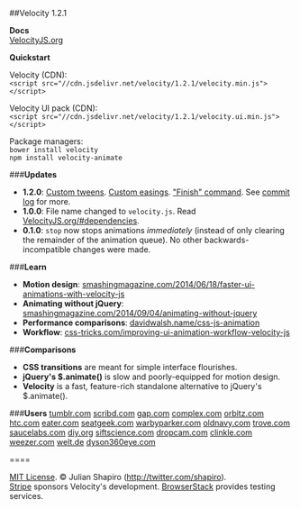 ##Velocity 1.2.1

**Docs**  
[VelocityJS.org](http://VelocityJS.org)

**Quickstart**  

Velocity (CDN):  
`<script src="//cdn.jsdelivr.net/velocity/1.2.1/velocity.min.js"></script>`

Velocity UI pack (CDN):  
`<script src="//cdn.jsdelivr.net/velocity/1.2.1/velocity.ui.min.js"></script>`

Package managers:  
`bower install velocity`  
`npm install velocity-animate`  

###**Updates**

- **1.2.0**: [Custom tweens](http://VelocityJS.org/#progress). [Custom easings](http://VelocityJS.org/#easing). ["Finish" command](http://VelocityJS.org/#finish). See [commit log](https://github.com/julianshapiro/velocity/commit/2a28e3812c6fe9262244ed3b6d41d12ae9a107c6) for more.
- **1.0.0**: File name changed to `velocity.js`. Read [VelocityJS.org/#dependencies](http://VelocityJS.org/#dependencies). 
- **0.1.0**: `stop` now stops animations *immediately* (instead of only clearing the remainder of the animation queue). No other backwards-incompatible changes were made.

###**Learn**

- **Motion design**: [smashingmagazine.com/2014/06/18/faster-ui-animations-with-velocity-js](http://smashingmagazine.com/2014/06/18/faster-ui-animations-with-velocity-js)
- **Animating without jQuery**: [smashingmagazine.com/2014/09/04/animating-without-jquery](http://www.smashingmagazine.com/2014/09/04/animating-without-jquery/)
- **Performance comparisons**: [davidwalsh.name/css-js-animation](http://davidwalsh.name/css-js-animation)
- **Workflow**: [css-tricks.com/improving-ui-animation-workflow-velocity-js](http://css-tricks.com/improving-ui-animation-workflow-velocity-js)

###**Comparisons**

- **CSS transitions** are meant for simple interface flourishes.
- **jQuery's $.animate()** is slow and poorly-equipped for motion design.
- **Velocity** is a fast, feature-rich standalone alternative to jQuery's $.animate().

###**Users**
[tumblr.com](http://tumblr.com) [scribd.com](http://scribd.com) [gap.com](http://gap.com) [complex.com](http://complex.com) [orbitz.com](http://orbitz.com) [htc.com](http://htc.com) [eater.com](http://eater.com) [seatgeek.com](http://seatgeek.com) [warbyparker.com](http://warbyparker.com) [oldnavy.com](http://oldnavy.com) [trove.com](http://trove.com) [saucelabs.com](http://saucelabs.com) [diy.org](http://diy.org) [siftscience.com](http://siftscience.com) [dropcam.com](http://dropcam.com) [clinkle.com](http://clinkle.com) [weezer.com](http://weezer.com) [welt.de](http://welt.de) [dyson360eye.com](http://dyson360eye.com)

====

[MIT License](LICENSE.md). © Julian Shapiro (http://twitter.com/shapiro).  
[Stripe](https://stripe.com/blog/stripe-open-source-retreat) sponsors Velocity's development. [BrowserStack](browserstack.com) provides testing services.
